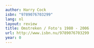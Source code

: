 ```yaml
---
author: Harry Cock
isbn: "9789076703299"
lang: nl
layout: review
title: Omstreken / Foto's 1980 - 2006
url: http://www.isbn.nu/9789076703299
year: 0
---
```

